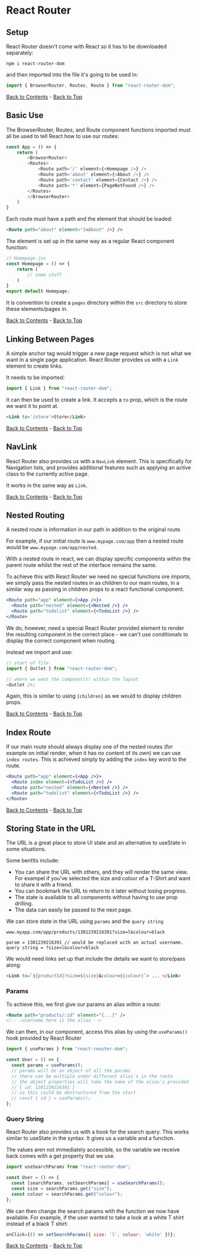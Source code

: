 # React Router

## Setup

React Router doesn't come with React so it has to be downloaded separately:

```
npm i react-router-dom
```

and then imported into the file it's going to be used in:

```js
import { BrowserRouter, Routes, Route } from "react-router-dom";
```

[Back to Contents](./README.md) - [Back to Top](#)

## Basic Use

The BrowserRouter, Routes, and Route component functions imported must all be used to tell React how to use our routes:

```js
const App = () => {
    return (
        <BrowserRouter>
        <Routes>
            <Route path='/' element={<Homepage />} />
            <Route path='about' element={<About />} />
            <Route path='contact' element={Contact />} />
            <Route path='*' element={PageNotFound />} />
        </Routes>
        </BrowserRouter>
    )
}
```

Each route must have a path and the element that should be loaded:

```html
<Route path="about" element="{<About" />} />
```

The element is set up in the same way as a regular React component function:

```js
// Homepage.jsx
const Homepage = () => {
    return (
        // some stuff
    )
}
export default Homepage;
```

It is convention to create a `pages` directory within the `src` directory to store these elements/pages in.

[Back to Contents](./README.md) - [Back to Top](#)

## Linking Between Pages

A simple anchor tag would trigger a new page request which is not what we want in a single page application. React Router provides us with a `Link` element to create links.

It needs to be imported:

```js
import { Link } from "react-router-dom";
```

It can then be used to create a link. It accepts a `to` prop, which is the route we want it to point at.

```html
<Link to='/store'>Store</Link>
```

[Back to Contents](./README.md) - [Back to Top](#)

## NavLink

React Router also provides us with a `NavLink` element. This is specifically for Navigation lists, and provides additional features such as applying an active class to the currently active page.

It works in the same way as `Link`.

[Back to Contents](./README.md) - [Back to Top](#)

## Nested Routing

A nested route is information in our path in addition to the original route.

For example, if our initial route is `www.mypage.com/app` then a nested route would be `www.mypage.com/app/nested`.

With a nested route in react, we can display specific components within the parent route whilst the rest of the interface remains the same.

To achieve this with React Router we need no special functions ore imports, we simply pass the nested routes in as children to our main routes, in a similar way as passing in children props to a react functional component.

```jsx
<Route path="app" element={<App />}>
  <Route path="nested" element={<Nested />} />
  <Route path="todolist" element={<TodoList />} />
</Route>
```

We do, however, need a special React Router provided element to render the resulting component in the correct place - we can't use conditionals to display the correct component when routing.

Instead we import and use:

```js
// start of file
import { Outlet } from "react-router-dom";

// where we want the compnent(s) within the layout
<Outlet />;
```

Again, this is similar to using `{children}` as we would to display children props.

[Back to Contents](./README.md) - [Back to Top](#)

## Index Route

If our main route should always display one of the nested routes (for example on initial render, when it has no content of its own) we can use `index routes`. This is achieved simply by adding the `index` key word to the route.

```jsx
<Route path="app" element={<App />}>
  <Route index element={<TodoList />} />
  <Route path="nested" element={<Nested />} />
  <Route path="todolist" element={<TodoList />} />
</Route>
```

[Back to Contents](./README.md) - [Back to Top](#)

## Storing State in the URL

The URL is a great place to store UI state and an alternative to useState in some situations.

Some benfits include:

- You can share the URL with others, and they will render the same view. For exampel if you've selected the size and colour of a T-Shirt and want to share it with a friend.
- You can bookmark the URL to return to it later without losing progress.
- The state is available to all components without having to use prop drilling.
- The data can easily be passed to the next page.

We can store state in the URL using `params` and the `query string`

```
www.myapp.com/app/products/1381239216391?size=l&colour=black

param = 1381239216391 // would be replaced with an actual username.
query string = ?size=l&colour=black
```

We would need links set up that include the details we want to store/pass along:

```html
<Link to=`${productId}?size=${size}&colour=${colour}`> ... </Link>
```

### Params

To achieve this, we first give our params an alias within a route:

```html
<Route path="products/:id" element="{...}" />
<!-- :username here is the alias -->
```

We can then, in our component, access this alias by using the `useParams()` hook provided by React Router

```js
import { useParams } from "react-reouter-dom";

const User = () => {
  const params = useParams();
  // params will be an object of all the params
  // there can be multiple under different alias's in the route
  // the object properties will take the name of the alias's provided
  // { id: 1381239216391 }
  // so this could be destructured from the start
  // const { id } = useParams();
};
```

### Query String

React Router also provides us with a hook for the search query. This works similar to useState in the syntax. It gives us a variable and a function.

The values aren not immediately accessible, so the variable we receive back comes with a get property that we use.

```js
import useSearchParams from "react-router-dom";

const User = () => {
  const [searchParams, setSearchParams] = useSearchParams();
  const size = searchParams.get("size");
  const colour = searchParams.get("colour");
};
```

We can then change the search params with the function we now have available. For example, if the user wanted to take a look at a white T shirt instead of a black T shirt:

```js
onClick={() => setSearchParams({ size: 'l', colour: 'white' })};
```

[Back to Contents](./README.md) - [Back to Top](#)
